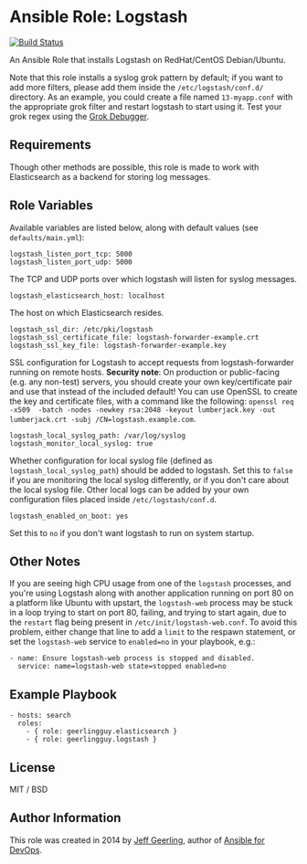 # Ansible Role: Logstash

[![Build Status](https://travis-ci.org/geerlingguy/ansible-role-logstash.svg?branch=master)](https://travis-ci.org/geerlingguy/ansible-role-logstash)

An Ansible Role that installs Logstash on RedHat/CentOS Debian/Ubuntu.

Note that this role installs a syslog grok pattern by default; if you want to add more filters, please add them inside the `/etc/logstash/conf.d/` directory. As an example, you could create a file named `13-myapp.conf` with the appropriate grok filter and restart logstash to start using it. Test your grok regex using the [Grok Debugger](http://grokdebug.herokuapp.com/).

## Requirements

Though other methods are possible, this role is made to work with Elasticsearch as a backend for storing log messages.

## Role Variables

Available variables are listed below, along with default values (see `defaults/main.yml`):

    logstash_listen_port_tcp: 5000
    logstash_listen_port_udp: 5000

The TCP and UDP ports over which logstash will listen for syslog messages.

    logstash_elasticsearch_host: localhost

The host on which Elasticsearch resides.

    logstash_ssl_dir: /etc/pki/logstash
    logstash_ssl_certificate_file: logstash-forwarder-example.crt
    logstash_ssl_key_file: logstash-forwarder-example.key

SSL configuration for Logstash to accept requests from logstash-forwarder running on remote hosts. **Security note**: On production or public-facing (e.g. any non-test) servers, you should create your own key/certificate pair and use that instead of the included default! You can use OpenSSL to create the key and certificate files, with a command like the following: `openssl req -x509  -batch -nodes -newkey rsa:2048 -keyout lumberjack.key -out lumberjack.crt -subj /CN=logstash.example.com`.

    logstash_local_syslog_path: /var/log/syslog
    logstash_monitor_local_syslog: true

Whether configuration for local syslog file (defined as `logstash_local_syslog_path`) should be added to logstash. Set this to `false` if you are monitoring the local syslog differently, or if you don't care about the local syslog file. Other local logs can be added by your own configuration files placed inside `/etc/logstash/conf.d`.

    logstash_enabled_on_boot: yes

Set this to `no` if you don't want logstash to run on system startup.

## Other Notes

If you are seeing high CPU usage from one of the `logstash` processes, and you're using Logstash along with another application running on port 80 on a platform like Ubuntu with upstart, the `logstash-web` process may be stuck in a loop trying to start on port 80, failing, and trying to start again, due to the `restart` flag being present in `/etc/init/logstash-web.conf`. To avoid this problem, either change that line to add a `limit` to the respawn statement, or set the `logstash-web` service to `enabled=no` in your playbook, e.g.:

    - name: Ensure logstash-web process is stopped and disabled.
      service: name=logstash-web state=stopped enabled=no


## Example Playbook

    - hosts: search
      roles:
        - { role: geerlingguy.elasticsearch }
        - { role: geerlingguy.logstash }

## License

MIT / BSD

## Author Information

This role was created in 2014 by [Jeff Geerling](http://jeffgeerling.com/), author of [Ansible for DevOps](http://ansiblefordevops.com/).
